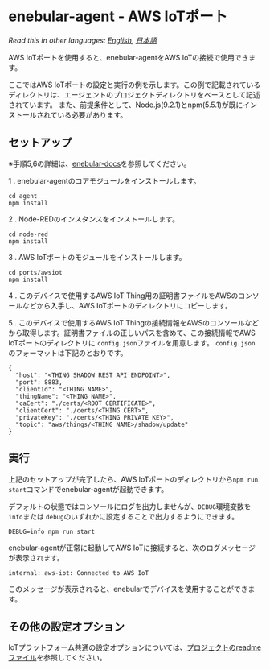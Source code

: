 
# enebular-agent - AWS IoTポート

*Read this in other languages: [English](README.md), [日本語](README.ja.md)*

AWS IoTポートを使用すると、enebular-agentをAWS IoTの接続で使用できます。

ここではAWS IoTポートの設定と実行の例を示します。この例で記載されているディレクトリは、エージェントのプロジェクトディレクトリをベースとして記述されています。 また、前提条件として、Node.js(9.2.1)とnpm(5.5.1)が既にインストールされている必要があります。

## セットアップ

※手順5,6の詳細は、[enebular-docs](https://docs.enebular.com/)を参照してください。

1 . enebular-agentのコアモジュールをインストールします。

```
cd agent
npm install
```

2 . Node-REDのインスタンスをインストールします。

```
cd node-red
npm install
```

3 . AWS IoTポートのモジュールをインストールします。

```
cd ports/awsiot
npm install
```

4 . このデバイスで使用するAWS IoT Thing用の証明書ファイルをAWSのコンソールなどから入手し、AWS IoTポートのディレクトリにコピーします。

5 . このデバイスで使用するAWS IoT Thingの接続情報をAWSのコンソールなどから取得します。証明書ファイルの正しいパスを含めて、この接続情報でAWS IoTポートのディレクトリに `config.json`ファイルを用意します。
    `config.json`のフォーマットは下記のとおりです。

```
{
  "host": "<THING SHADOW REST API ENDPOINT>",
  "port": 8883,
  "clientId": "<THING NAME>",
  "thingName": "<THING NAME>",
  "caCert": "./certs/<ROOT CERTIFICATE>",
  "clientCert": "./certs/<THING CERT>",
  "privateKey": "./certs/<THING PRIVATE KEY>",
  "topic": "aws/things/<THING NAME>/shadow/update"
}
```

## 実行

上記のセットアップが完了したら、AWS IoTポートのディレクトリから`npm run start`コマンドでenebular-agentが起動できます。

デフォルトの状態ではコンソールにログを出力しませんが、`DEBUG`環境変数を` info`または `debug`のいずれかに設定することで出力するようにできます。

```
DEBUG=info npm run start
```

enebular-agentが正常に起動してAWS IoTに接続すると、次のログメッセージが表示されます。

```
internal: aws-iot: Connected to AWS IoT
```

このメッセージが表示されると、enebularでデバイスを使用することができます。

## その他の設定オプション

IoTプラットフォーム共通の設定オプションについては、[プロジェクトのreadmeファイル](../../README.ja.md)を参照してください。
